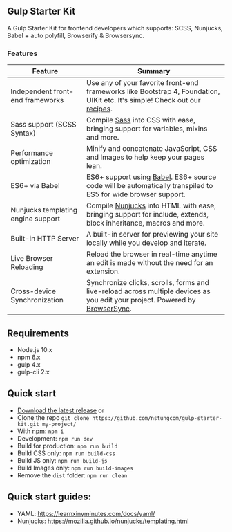 ## Gulp Starter Kit
A Gulp Starter Kit for frontend developers which supports: SCSS, Nunjucks, Babel + auto polyfill, Browserify & Browsersync.

### Features
| Feature | Summary |
|----------------------------------------|-------------------------------------------------------------------------------------------------------------------------------------------------------------------------------------------------------------------------------------------------------------|
| Independent front-end frameworks | Use any of your favorite front-end frameworks like Bootstrap 4, Foundation, UIKit etc. It's simple! Check out our [recipes](/docs/recipes/). |
| Sass support (SCSS Syntax) | Compile [Sass](http://sass-lang.com/) into CSS with ease, bringing support for variables, mixins and more. |
| Performance optimization | Minify and concatenate JavaScript, CSS and Images to help keep your pages lean. |
| ES6+ via Babel | ES6+ support using [Babel](https://babeljs.io/). ES6+ source code will be automatically transpiled to ES5 for wide browser support. |
| Nunjucks templating engine support | Compile [Nunjucks](https://mozilla.github.io/nunjucks/) into HTML with ease, bringing support for include, extends, block inheritance, macros and more. |
| Built-in HTTP Server | A built-in server for previewing your site locally while you develop and iterate. |
| Live Browser Reloading | Reload the browser in real-time anytime an edit is made without the need for an extension. |
| Cross-device Synchronization | Synchronize clicks, scrolls, forms and live-reload across multiple devices as you edit your project. Powered by [BrowserSync](http://browsersync.io). |

## Requirements
- Node.js 10.x
- npm 6.x
- gulp 4.x
- gulp-cli 2.x

## Quick start
- [Download the latest release](https://github.com/nstungcom/gulp-starter-kit/archive/master.zip) or 
- Clone the repo `git clone https://github.com/nstungcom/gulp-starter-kit.git my-project/`
- With [npm](https://www.npmjs.com/): `npm i`
- Development: `npm run dev`
- Build for production: `npm run build`
- Build CSS only: `npm run build-css`
- Build JS only: `npm run build-js`
- Build Images only: `npm run build-images`
- Remove the `dist` folder: `npm run clean`

## Quick start guides:
- YAML: https://learnxinyminutes.com/docs/yaml/
- Nunjucks: https://mozilla.github.io/nunjucks/templating.html
